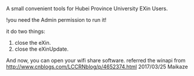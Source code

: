 A small convenient tools for Hubei Province University EXin Users.

!you need the Admin permission to run it!

it do two things:
1. close the eXin.
2. close the eXinUpdate.

And now, you can open your wifi share software.
referred the winapi from http://www.cnblogs.com/LCCRNblog/p/4652374.html
    2017/03/25 Maikaze